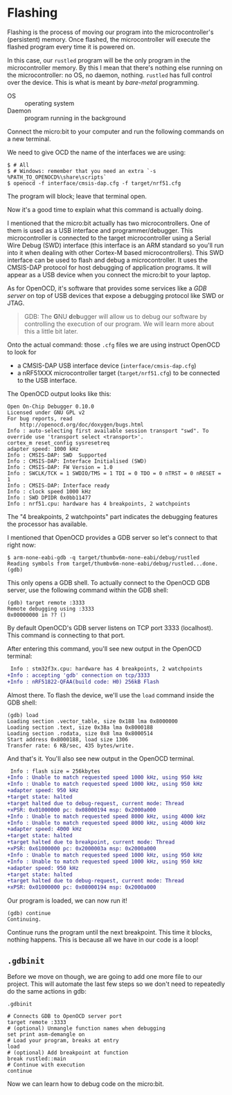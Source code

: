 # Flashing

Flashing is the process of moving our program into the microcontroller's (persistent) memory. Once flashed, the microcontroller will execute the flashed program every time it is powered on.

In this case, our `rustled` program will be the only program in the microcontroller memory. By this I mean that there's nothing else running on the microcontroller: no OS, no daemon, nothing. `rustled` has full control over the device. This is what is meant by *bare-metal* programming.

<dl>
  <dt>OS</dt>
  <dd>operating system</dd>
  <dt>Daemon</dt>
  <dd>program running in the background</dd>
</dl>

Connect the micro:bit to your computer and run the following commands on a new terminal.

We need to give OCD the name of the interfaces we are using:

``` console
$ # All
$ # Windows: remember that you need an extra `-s %PATH_TO_OPENOCD%\share\scripts`
$ openocd -f interface/cmsis-dap.cfg -f target/nrf51.cfg
```

The program will block; leave that terminal open.

Now it's a good time to explain what this command is actually doing.

I mentioned that the micro:bit actually has two microcontrollers.
One of them is used as a USB interface and programmer/debugger.
This microcontroller is connected to the target microcontroller using a Serial Wire Debug (SWD) interface 
(this interface is an ARM standard so you'll run into it when dealing with other Cortex-M based microcontrollers).
This SWD interface can be used to flash and debug a microcontroller.
It uses the CMSIS-DAP protocol for host debugging of application programs.
It will appear as a USB device when you connect the micro:bit to your laptop.

As for OpenOCD,
it's software that provides some services like a *GDB server* 
on top of USB devices that expose a debugging protocol like SWD or JTAG.

> GDB: The **G**NU **d**e**b**ugger will allow us to debug our software 
> by controlling the execution of our program.
> We will learn more about this a little bit later.

Onto the actual command: those `.cfg` files we are using instruct OpenOCD to look for
- a CMSIS-DAP USB interface device (`interface/cmsis-dap.cfg`)
- a nRF51XXX microcontroller target (`target/nrf51.cfg`) to be connected to the USB interface.

The OpenOCD output looks like this:

``` console
Open On-Chip Debugger 0.10.0
Licensed under GNU GPL v2
For bug reports, read
	http://openocd.org/doc/doxygen/bugs.html
Info : auto-selecting first available session transport "swd". To override use 'transport select <transport>'.
cortex_m reset_config sysresetreq
adapter speed: 1000 kHz
Info : CMSIS-DAP: SWD  Supported
Info : CMSIS-DAP: Interface Initialised (SWD)
Info : CMSIS-DAP: FW Version = 1.0
Info : SWCLK/TCK = 1 SWDIO/TMS = 1 TDI = 0 TDO = 0 nTRST = 0 nRESET = 1
Info : CMSIS-DAP: Interface ready
Info : clock speed 1000 kHz
Info : SWD DPIDR 0x0bb11477
Info : nrf51.cpu: hardware has 4 breakpoints, 2 watchpoints
```

The "4 breakpoints, 2 watchpoints" part indicates the debugging features the processor has
available.

I mentioned that OpenOCD provides a GDB server so let's connect to that right now:

``` console
$ arm-none-eabi-gdb -q target/thumbv6m-none-eabi/debug/rustled
Reading symbols from target/thumbv6m-none-eabi/debug/rustled...done.
(gdb)
```

This only opens a GDB shell. To actually connect to the OpenOCD GDB server, use the following
command within the GDB shell:

```
(gdb) target remote :3333
Remote debugging using :3333
0x00000000 in ?? ()
```

By default OpenOCD's GDB server listens on TCP port 3333 (localhost). This command is connecting to
that port.

After entering this command, you'll see new output in the OpenOCD terminal:

``` diff
 Info : stm32f3x.cpu: hardware has 4 breakpoints, 2 watchpoints
+Info : accepting 'gdb' connection on tcp/3333
+Info : nRF51822-QFAA(build code: H0) 256kB Flash
```

Almost there. To flash the device, we'll use the `load` command inside the GDB shell:

```
(gdb) load
Loading section .vector_table, size 0x188 lma 0x8000000
Loading section .text, size 0x38a lma 0x8000188
Loading section .rodata, size 0x8 lma 0x8000514
Start address 0x8000188, load size 1306
Transfer rate: 6 KB/sec, 435 bytes/write.
```

And that's it. You'll also see new output in the OpenOCD terminal.

``` diff
 Info : flash size = 256kbytes
+Info : Unable to match requested speed 1000 kHz, using 950 kHz
+Info : Unable to match requested speed 1000 kHz, using 950 kHz
+adapter speed: 950 kHz
+target state: halted
+target halted due to debug-request, current mode: Thread
+xPSR: 0x01000000 pc: 0x08000194 msp: 0x2000a000
+Info : Unable to match requested speed 8000 kHz, using 4000 kHz
+Info : Unable to match requested speed 8000 kHz, using 4000 kHz
+adapter speed: 4000 kHz
+target state: halted
+target halted due to breakpoint, current mode: Thread
+xPSR: 0x61000000 pc: 0x2000003a msp: 0x2000a000
+Info : Unable to match requested speed 1000 kHz, using 950 kHz
+Info : Unable to match requested speed 1000 kHz, using 950 kHz
+adapter speed: 950 kHz
+target state: halted
+target halted due to debug-request, current mode: Thread
+xPSR: 0x01000000 pc: 0x08000194 msp: 0x2000a000
```

Our program is loaded, we can now run it!

```
(gdb) continue
Continuing.
```

Continue runs the program until the next breakpoint.
This time it blocks, nothing happens.
This is because all we have in our code is a loop!

## `.gdbinit`

Before we move on though, we are going to add one more file to our project.
This will automate the last few steps so we don't need to repeatedly do the same actions in gdb:

`.gdbinit`
```
# Connects GDB to OpenOCD server port
target remote :3333
# (optional) Unmangle function names when debugging
set print asm-demangle on
# Load your program, breaks at entry
load
# (optional) Add breakpoint at function
break rustled::main
# Continue with execution
continue
```

Now we can learn how to debug code on the micro:bit.
